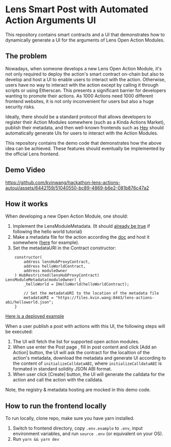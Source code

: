 # Lens Smart Post with Automated Action Arguments UI

This repository contains smart contracts and a UI that demonstrates how to dynamically generate a UI for the arguments of Lens Open Action Modules.

## The problem

Nowadays, when someone develops a new Lens Open Action Module, it's not only required to deploy the action's smart contract on-chain but also to develop and host a UI to enable users to interact with the action. Otherwise, users have no way to interact with the action except by calling it through scripts or using Etherscan. This presents a significant barrier for developers wanting to promote their actions.
As 1000 Actions need 1000 different frontend websites, it is not only inconvenient for users but also a huge security risks.

Ideally, there should be a standard protocol that allows developers to register their Action Modules somewhere (such as a Kinda Actions Market), publish their metadata, and then well-known frontends such as [Hey](https://testnet.hey.xyz/) should automatically generate UIs for users to interact with the Action Modules.

This repository contains the demo code that demonstrates how the above idea can be achieved. These features should eventually be implemented by the official Lens frontend.

## Demo Video

https://github.com/kvinwang/hackathon-lens-actions-autoui/assets/6442159/51040550-bc89-4869-b6e2-081b876c47a2

## How it works

When developing a new Open Action Module, one should:

1. Implement the LensModuleMetadata. (It should [already be true](https://github.com/defispartan/lens-hello-world-open-action/blob/master/contracts/src/HelloWorldOpenAction.sol#L11) if following the hello world tutorial)
2. Make a metadata file for the action according the [doc](https://docs.lens.xyz/docs/module-metadata-standard) and host it somewhere ([here](https://files.kvin.wang:8443/lens-actions-abi/helloworld.json) for example).
3. Set the metadataURI in the Contract constructor:

```solidity
    constructor(
        address lensHubProxyContract,
        address helloWorldContract,
        address moduleOwner
    ) HubRestricted(lensHubProxyContract) LensModuleMetadata(moduleOwner) {
        _helloWorld = IHelloWorld(helloWorldContract);

        // Set the metadataURI to the location of the metadata file
        metadataURI = "https://files.kvin.wang:8443/lens-actions-abi/helloworld.json";
    }
```

[Here is a deployed example](https://mumbai.polygonscan.com/address/0x200411A607275040DF5Ef0C4Ef5017E0a6041Ff8#readContract#F2)

When a user publish a post with actions with this UI, the following steps will be executed:

1. The UI will fetch the list for supported open action modules.
2. When use enter the Post page , fill in post content and click [Add an Action] button, the UI will ask the contract for the localtion of the action's metadata, download the metadata and generate UI according to the content of `initializeCalldataABI`, where `initializeCalldataABI` is formated in standard solidity JSON ABI format.
3. When user click [Create] button, the UI will generate the calldata for the action and call the action with the calldata.

Note, the registry & metadata hosting are mocked in this demo code.

## How to run the frontend locally

To run locally, clone repo, make sure you have yarn installed.

1. Switch to frontend directory, copy `.env.example` to `.env`, input environment variables, and run `source .env` (or equivalent on your OS).
2. Run `yarn && yarn dev`
